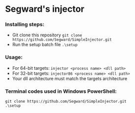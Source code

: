 # Segward's injector

### Installing steps:
* Git clone this repository `git clone https://github.com/Segward/SimpleInjector.git `
* Run the setup batch file ` .\setup `

### Usage:
* For 64-bit targets: ` injector <process name> <dll path> `
* For 32-bit targets: ` injector86 <process name> <dll path> `
* Your dll architecture must match the targets architecture

### Terminal codes used in Windows PowerShell:
```(shell)
git clone https://github.com/Segward/SimpleInjector.git
.\setup
```
